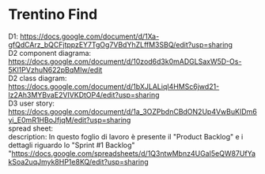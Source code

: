 # Trentino Find
D1: https://docs.google.com/document/d/1Xa-gfQdCArz_bQCFjtppzEY7TgOg7VBdYhZLffM3SBQ/edit?usp=sharing <br>
D2 component diagrama: https://docs.google.com/document/d/10zod6d3k0mADGLSaxW5D-Os-5Kl1PVzhuN622pBqMIw/edit <br>
D2 class diagram: https://docs.google.com/document/d/1bXJLALiqI4HMSc6jwd21-lz2Ah3MYBvaE2VIVKDtOP4/edit?usp=sharing <br>
D3 user story: https://docs.google.com/document/d/1a_3OZPbdnCBdON2Up4VwBuKIDm6yi_E0mR1HBoJfjqM/edit?usp=sharing <br>
   spread sheet: <br>
    description: In questo foglio di lavoro è presente il "Product Backlog" e i dettagli riguardo lo "Sprint #1 Backlog" <br>
    "https://docs.google.com/spreadsheets/d/1Q3ntwMbnz4UGaI5eQW87UfYakSoa2uqJmyk8HP1e8KQ/edit?usp=sharing
